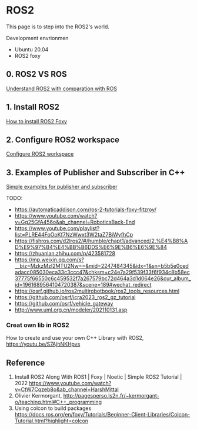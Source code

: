 # ROS2
This page is to step into the ROS2's world.

Development envrionmen
- Ubuntu 20.04
- ROS2 foxy

## 0. ROS2 VS ROS
[Understand ROS2 with comparation with ROS](8_1_Intro_ROS2.md)


## 1. Install ROS2
[How to install ROS2 Foxy](8_2_Install_ROS2.md)


## 2. Configure ROS2 workspace
[Configure ROS2 workspace](8_2_Config_Workspace.md)


## 3. Examples of Publisher and Subscriber in C++
[Simple examples for publisher and subscriber](8_3_Config_Workspace.md)




TODO:

- https://automaticaddison.com/ros-2-tutorials-foxy-fitzroy/
- https://www.youtube.com/watch?v=Gg25GfA456o&ab_channel=RoboticsBack-End
- https://www.youtube.com/playlist?list=PLRE44FoOoKf7NzWwxt3W2taZ7BiWyfhCp
- https://fishros.com/d2lros2/#/humble/chapt1/advanced/2.%E4%B8%AD%E9%97%B4%E4%BB%B6DDS%E6%9E%B6%E6%9E%84
- https://zhuanlan.zhihu.com/p/423581728
- https://mp.weixin.qq.com/s?__biz=MzkzMzI2MTU2Nw==&mid=2247484345&idx=1&sn=b5b5e0cedadacc085030eca33c3ccc47&chksm=c24e7a29f539f33f6f934c8b58ec37775f66550c6c459532f7a267579bc72d464a3d1d064e26&cur_album_id=1961689564104720387&scene=189#wechat_redirect
- https://osrf.github.io/ros2multirobotbook/ros2_tools_resources.html
- https://github.com/osrf/icra2023_ros2_gz_tutorial
- https://github.com/osrf/vehicle_gateway
- http://www.uml.org.cn/modeler/202110131.asp

### Creat own lib in ROS2

How to create and use your own C++ Library with ROS2, https://youtu.be/S7AjhNKHpvs


## Reference
1. Install ROS2 Along With ROS1 | Foxy | Noetic | Simple ROS2 Tutorial | 2022 https://www.youtube.com/watch?v=CtW7Cqzeb8o&ab_channel=HarshMittal
2. Olivier Kermorgant, http://pagesperso.ls2n.fr/~kermorgant-o/teaching.html#C++_programming
3. Using colcon to build packages https://docs.ros.org/en/foxy/Tutorials/Beginner-Client-Libraries/Colcon-Tutorial.html?highlight=colcon